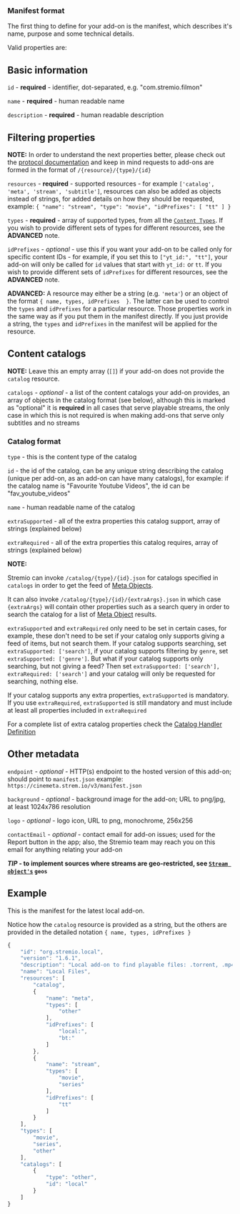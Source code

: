 ### Manifest format

The first thing to define for your add-on is the manifest, which describes it's name, purpose and some technical details.

Valid properties are:


## Basic information

``id`` - **required** - identifier, dot-separated, e.g. "com.stremio.filmon"

``name`` - **required** - human readable name

``description`` - **required** - human readable description


## Filtering properties

**NOTE:** In order to understand the next properties better, please check out the [protocol documentation](../../protocol.md) and keep in mind requests to add-ons are formed in the format of `/{resource}/{type}/{id}`

``resources`` - **required** - supported resources - for example ``['catalog', 'meta', 'stream', 'subtitle']``, resources can also be added as objects instead of strings, for added details on how they should be requested, example: `{ "name": "stream", "type": "movie", "idPrefixes": [ "tt" ] }`

``types`` - **required** - array of supported types, from all the [``Content Types``](./content.types.md). If you wish to provide different sets of types for different resources, see the **ADVANCED** note.

``idPrefixes`` - _optional_ - use this if you want your add-on to be called only for specific content IDs - for example, if you set this to `["yt_id:", "tt"]`, your add-on will only be called for `id` values that start with `yt_id:` or `tt`. If you wish to provide different sets of `idPrefixes` for different resources, see the **ADVANCED** note.

**ADVANCED:** A resource may either be a string (e.g. `'meta'`) or an object of the format `{ name, types, idPrefixes  }`. The latter can be used to control the `types` and `idPrefixes` for a particular resource. Those properties work in the same way as if you put them in the manifest directly. If you just provide a string, the `types` and `idPrefixes` in the manifest will be applied for the resource.


## Content catalogs

**NOTE:** Leave this an empty array (``[]``) if your add-on does not provide the `catalog` resource.

``catalogs`` - _optional_ - a list of the content catalogs your add-on provides, an array of objects in the catalog format (see below), although this is marked as "optional" it is **required** in all cases that serve playable streams, the only case in which this is not required is when making add-ons that serve only subtitles and no streams


### Catalog format

``type`` - this is the content type of the catalog 

``id`` - the id of the catalog, can be any unique string describing the catalog (unique per add-on, as an add-on can have many catalogs), for example: if the catalog name is "Favourite Youtube Videos", the id can be "fav_youtube_videos"

``name`` - human readable name of the catalog

``extraSupported`` - all of the extra properties this catalog support, array of strings (explained below)

``extraRequired`` - all of the extra properties this catalog requires, array of strings (explained below)


**NOTE:**

Stremio can invoke `/catalog/{type}/{id}.json` for catalogs specified in `catalogs` in order to get the feed of [Meta Objects](./meta.md).

It can also invoke `/catalog/{type}/{id}/{extraArgs}.json` in which case `{extraArgs}` will contain other properties such as a search query in order to search the catalog for a list of [Meta Object](./meta.md) results.

``extraSupported`` and ``extraRequired`` only need to be set in certain cases, for example, these don't need to be set if your catalog only supports giving a feed of items, but not search them. If your catalog supports searching, set `extraSupported: ['search']`, if your catalog supports filtering by `genre`, set `extraSupported: ['genre']`. But what if your catalog supports only searching, but not giving a feed? Then set `extraSupported: ['search'], extraRequired: ['search']` and your catalog will only be requested for searching, nothing else.

If your catalog supports any extra properties, `extraSupported` is mandatory. If you use `extraRequired`, `extraSupported` is still mandatory and must include at least all properties included in `extraRequired`

For a complete list of extra catalog properties check the [Catalog Handler Definition](../requests/defineCatalogHandler.md)


## Other metadata

``endpoint`` - _optional_ - HTTP(s) endpoint to the hosted version of this add-on; should point to `manifest.json` example: ``https://cinemeta.strem.io/v3/manifest.json``

``background`` - _optional_ - background image for the add-on; URL to png/jpg, at least 1024x786 resolution

``logo`` - _optional_ - logo icon, URL to png, monochrome, 256x256

``contactEmail`` - _optional_ - contact email for add-on issues; used for the Report button in the app; also, the Stremio team may reach you on this email for anything relating your add-on


***TIP* - to implement sources where streams are geo-restricted, see [``Stream object's``](./stream.md) `geos`**


## Example

This is the manifest for the latest local add-on.

Notice how the `catalog` resource is provided as a string, but the others are provided in the detailed notation `{ name, types, idPrefixes }`

```javascript
{           
    "id": "org.stremio.local",
    "version": "1.6.1",
    "description": "Local add-on to find playable files: .torrent, .mp4, .mkv and .avi",
    "name": "Local Files",
    "resources": [
        "catalog",
        {
            "name": "meta",
            "types": [
                "other"
            ],
            "idPrefixes": [
                "local:",
                "bt:"
            ]
        },
        {
            "name": "stream",
            "types": [
                "movie",
                "series"
            ],
            "idPrefixes": [
                "tt"
            ]
        }
    ],
    "types": [
        "movie",
        "series",
        "other"
    ],
    "catalogs": [
        {
            "type": "other",
            "id": "local"
        }
    ]
}
```
